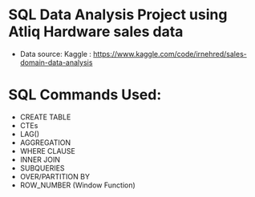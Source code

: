 # SQL Data Analysis Project using Atliq Hardware sales data
- Data source: Kaggle : https://www.kaggle.com/code/irnehred/sales-domain-data-analysis
# SQL Commands Used:
- CREATE TABLE
- CTEs
- LAG()
- AGGREGATION
- WHERE CLAUSE
- INNER JOIN
- SUBQUERIES
- OVER/PARTITION BY
- ROW_NUMBER (Window Function)
